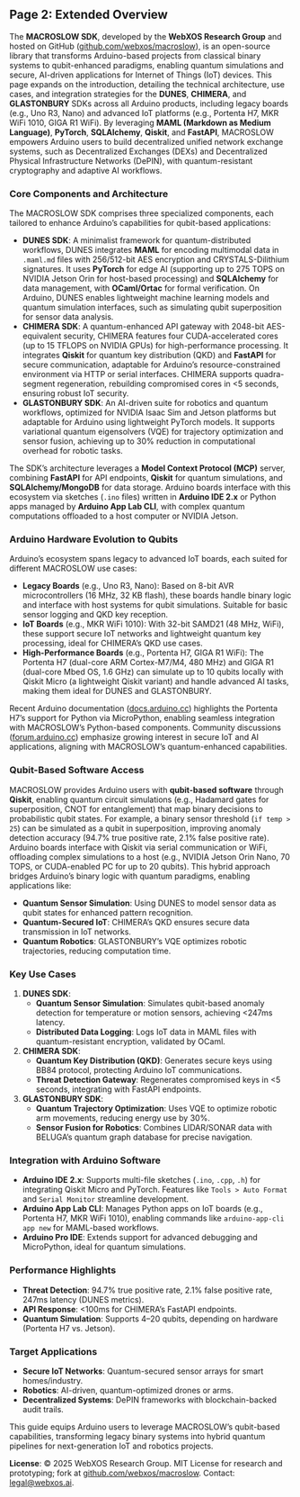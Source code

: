 ## Page 2: Extended Overview
The **MACROSLOW SDK**, developed by the **WebXOS Research Group** and hosted on GitHub ([github.com/webxos/macroslow](https://github.com/webxos/macroslow)), is an open-source library that transforms Arduino-based projects from classical binary systems to qubit-enhanced paradigms, enabling quantum simulations and secure, AI-driven applications for Internet of Things (IoT) devices. This page expands on the introduction, detailing the technical architecture, use cases, and integration strategies for the **DUNES**, **CHIMERA**, and **GLASTONBURY** SDKs across all Arduino products, including legacy boards (e.g., Uno R3, Nano) and advanced IoT platforms (e.g., Portenta H7, MKR WiFi 1010, GIGA R1 WiFi). By leveraging **MAML (Markdown as Medium Language)**, **PyTorch**, **SQLAlchemy**, **Qiskit**, and **FastAPI**, MACROSLOW empowers Arduino users to build decentralized unified network exchange systems, such as Decentralized Exchanges (DEXs) and Decentralized Physical Infrastructure Networks (DePIN), with quantum-resistant cryptography and adaptive AI workflows.

### Core Components and Architecture
The MACROSLOW SDK comprises three specialized components, each tailored to enhance Arduino’s capabilities for qubit-based applications:
- **DUNES SDK**: A minimalist framework for quantum-distributed workflows, DUNES integrates **MAML** for encoding multimodal data in `.maml.md` files with 256/512-bit AES encryption and CRYSTALS-Dilithium signatures. It uses **PyTorch** for edge AI (supporting up to 275 TOPS on NVIDIA Jetson Orin for host-based processing) and **SQLAlchemy** for data management, with **OCaml/Ortac** for formal verification. On Arduino, DUNES enables lightweight machine learning models and quantum simulation interfaces, such as simulating qubit superposition for sensor data analysis.
- **CHIMERA SDK**: A quantum-enhanced API gateway with 2048-bit AES-equivalent security, CHIMERA features four CUDA-accelerated cores (up to 15 TFLOPS on NVIDIA GPUs) for high-performance processing. It integrates **Qiskit** for quantum key distribution (QKD) and **FastAPI** for secure communication, adaptable for Arduino’s resource-constrained environment via HTTP or serial interfaces. CHIMERA supports quadra-segment regeneration, rebuilding compromised cores in <5 seconds, ensuring robust IoT security.
- **GLASTONBURY SDK**: An AI-driven suite for robotics and quantum workflows, optimized for NVIDIA Isaac Sim and Jetson platforms but adaptable for Arduino using lightweight PyTorch models. It supports variational quantum eigensolvers (VQE) for trajectory optimization and sensor fusion, achieving up to 30% reduction in computational overhead for robotic tasks.

The SDK’s architecture leverages a **Model Context Protocol (MCP)** server, combining **FastAPI** for API endpoints, **Qiskit** for quantum simulations, and **SQLAlchemy/MongoDB** for data storage. Arduino boards interface with this ecosystem via sketches (`.ino` files) written in **Arduino IDE 2.x** or Python apps managed by **Arduino App Lab CLI**, with complex quantum computations offloaded to a host computer or NVIDIA Jetson.

### Arduino Hardware Evolution to Qubits
Arduino’s ecosystem spans legacy to advanced IoT boards, each suited for different MACROSLOW use cases:
- **Legacy Boards** (e.g., Uno R3, Nano): Based on 8-bit AVR microcontrollers (16 MHz, 32 KB flash), these boards handle binary logic and interface with host systems for qubit simulations. Suitable for basic sensor logging and QKD key reception.
- **IoT Boards** (e.g., MKR WiFi 1010): With 32-bit SAMD21 (48 MHz, WiFi), these support secure IoT networks and lightweight quantum key processing, ideal for CHIMERA’s QKD use cases.
- **High-Performance Boards** (e.g., Portenta H7, GIGA R1 WiFi): The Portenta H7 (dual-core ARM Cortex-M7/M4, 480 MHz) and GIGA R1 (dual-core Mbed OS, 1.6 GHz) can simulate up to 10 qubits locally with Qiskit Micro (a lightweight Qiskit variant) and handle advanced AI tasks, making them ideal for DUNES and GLASTONBURY.

Recent Arduino documentation ([docs.arduino.cc](https://docs.arduino.cc)) highlights the Portenta H7’s support for Python via MicroPython, enabling seamless integration with MACROSLOW’s Python-based components. Community discussions ([forum.arduino.cc](https://forum.arduino.cc)) emphasize growing interest in secure IoT and AI applications, aligning with MACROSLOW’s quantum-enhanced capabilities.

### Qubit-Based Software Access
MACROSLOW provides Arduino users with **qubit-based software** through **Qiskit**, enabling quantum circuit simulations (e.g., Hadamard gates for superposition, CNOT for entanglement) that map binary decisions to probabilistic qubit states. For example, a binary sensor threshold (`if temp > 25`) can be simulated as a qubit in superposition, improving anomaly detection accuracy (94.7% true positive rate, 2.1% false positive rate). Arduino boards interface with Qiskit via serial communication or WiFi, offloading complex simulations to a host (e.g., NVIDIA Jetson Orin Nano, 70 TOPS, or CUDA-enabled PC for up to 20 qubits). This hybrid approach bridges Arduino’s binary logic with quantum paradigms, enabling applications like:
- **Quantum Sensor Simulation**: Using DUNES to model sensor data as qubit states for enhanced pattern recognition.
- **Quantum-Secured IoT**: CHIMERA’s QKD ensures secure data transmission in IoT networks.
- **Quantum Robotics**: GLASTONBURY’s VQE optimizes robotic trajectories, reducing computation time.

### Key Use Cases
1. **DUNES SDK**:
   - **Quantum Sensor Simulation**: Simulates qubit-based anomaly detection for temperature or motion sensors, achieving <247ms latency.
   - **Distributed Data Logging**: Logs IoT data in MAML files with quantum-resistant encryption, validated by OCaml.
2. **CHIMERA SDK**:
   - **Quantum Key Distribution (QKD)**: Generates secure keys using BB84 protocol, protecting Arduino IoT communications.
   - **Threat Detection Gateway**: Regenerates compromised keys in <5 seconds, integrating with FastAPI endpoints.
3. **GLASTONBURY SDK**:
   - **Quantum Trajectory Optimization**: Uses VQE to optimize robotic arm movements, reducing energy use by 30%.
   - **Sensor Fusion for Robotics**: Combines LIDAR/SONAR data with BELUGA’s quantum graph database for precise navigation.

### Integration with Arduino Software
- **Arduino IDE 2.x**: Supports multi-file sketches (`.ino`, `.cpp`, `.h`) for integrating Qiskit Micro and PyTorch. Features like `Tools > Auto Format` and `Serial Monitor` streamline development.
- **Arduino App Lab CLI**: Manages Python apps on IoT boards (e.g., Portenta H7, MKR WiFi 1010), enabling commands like `arduino-app-cli app new` for MAML-based workflows.
- **Arduino Pro IDE**: Extends support for advanced debugging and MicroPython, ideal for quantum simulations.

### Performance Highlights
- **Threat Detection**: 94.7% true positive rate, 2.1% false positive rate, 247ms latency (DUNES metrics).
- **API Response**: <100ms for CHIMERA’s FastAPI endpoints.
- **Quantum Simulation**: Supports 4–20 qubits, depending on hardware (Portenta H7 vs. Jetson).

### Target Applications
- **Secure IoT Networks**: Quantum-secured sensor arrays for smart homes/industry.
- **Robotics**: AI-driven, quantum-optimized drones or arms.
- **Decentralized Systems**: DePIN frameworks with blockchain-backed audit trails.

This guide equips Arduino users to leverage MACROSLOW’s qubit-based capabilities, transforming legacy binary systems into hybrid quantum pipelines for next-generation IoT and robotics projects.

**License**: © 2025 WebXOS Research Group. MIT License for research and prototyping; fork at [github.com/webxos/macroslow](https://github.com/webxos/macroslow). Contact: legal@webxos.ai.